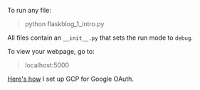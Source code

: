 To run any file:
>python flaskblog_1_intro.py

All files contain an `__init__.py` that sets the run mode to `debug`.

To view your webpage, go to:
>localhost:5000

[Here's how](https://realpython.com/flask-google-login/) I set up GCP for Google OAuth.